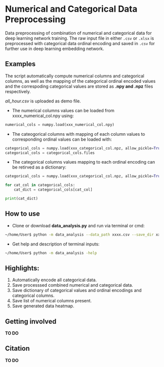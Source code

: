 # Numerical and Categorical Data Preprocessing

Data preprocessing of combination of numerical and categorical data for deep learning network training.
The raw input file in either `.csv` or `.xlsx` is preprocessed with categorical data ordinal encoding and saved in `.csv` for further use in deep learning embedding network.

## Examples

The script automatically compute numerical columns and categorical columns, as well as the mapping of the categorical ordinal
encoded values and the correspoding categorical values are stored as **.npy and .npz** files respectively.

*all_hour.csv* is uploaded as demo file.

* The numerical columns values can be loaded from xxxx_numerical_col.npy using:
```python
numerical_cols = numpy.load(xxx_numerical_col.npy)
```

* The cateogorical columns with mapping of each column values to corresponding ordinal values can be loaded with:

```python
categorical_cols = numpy.load(xxx_categorical_col.npz, allow_pickle=True)
categorical_cols = categorical_cols.files
```

* The categorical columns values mapping to each ordinal encoding can be retirved as a dictionary:

```python
categorical_cols = numpy.load(xxx_categorical_col.npz, allow_pickle=True)

for cat_col in categorical_cols:
    cat_dict = categorical_cols[cat_col]

print(cat_dict)
```

## How to use

* Clone or download **data_analysis.py** and run via terminal or cmd:

```bash
~/home/User$ python -m data_analysis --data_path xxxx.csv --save_dir xxxx
```

* Get help and description of terminal inputs:

```bash
~/home/User$ python -m data_analysis -help
```

## Highlights:

1. Automatically encode all categorical data.
2. Save processsed combined numerical and categorical data.
3. Save dictionary of categorical values and ordinal encodings and categorical columns.
4. Save list of numerical columns present.
5. Save generated data heatmap.

## Getting involved
**TO DO**

## Citation
**TO DO**

